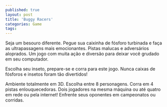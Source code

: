 ```yaml
---
published: true
layout: post
title: 'Buggy Racers'
categories: Game
tags: 
---
```

Seja um besouro diferente. Pegue sua caixinha de f&oacute;sforo turbinada e fa&ccedil;a as ultrapassagens mais emocionantes. Pistas malucas e advers&aacute;rios aloprados. Um jogo com muita a&ccedil;&atilde;o e divers&atilde;o para deixar voc&ecirc; grudado em seu computador.




Escolha seu inseto, prepare-se e corra para este jogo. Nunca caixas de f&oacute;sforos e insetos foram t&atilde;o divertidos! 




Ambiente totalmente em 3D.
Escolha entre 8 personagens.
Corra em 4 pistas enlouquecedoras.
Dois jogadores na mesma m&aacute;quina ou at&eacute; quatro em rede ou pela internet!
Enfrente seus oponentes em campeonatos ou corridas.





